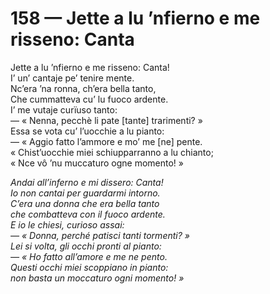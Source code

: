 # 158 — Jette a lu ’nfierno e me risseno: Canta

Jette a lu ’nfierno e me risseno: Canta!  
I’ un’ cantaje pe’ tenire mente.  
Nc’era ’na ronna, ch’era bella tanto,  
Che cummatteva cu’ lu fuoco ardente.  
I’ me vutaje curïuso tanto:  
— « Nenna, pecchè li pate \[tante\] trarimenti? »  
Essa se vota cu’ l’uocchie a lu pianto:  
— « Aggio fatto l’ammore e mo’ me \[ne\] pente.  
« Chist’uocchie miei schiupparranno a lu chianto;  
« Nce vô ’nu muccaturo ogne momento! »

_Andai all’inferno e mi dissero: Canta!  
Io non cantai per guardarmi intorno.  
C’era una donna che era bella tanto  
che combatteva con il fuoco ardente.  
E io le chiesi, curioso assai:  
— « Donna, perché patisci tanti tormenti? »  
Lei si volta, gli occhi pronti al pianto:  
— « Ho fatto all’amore e me ne pento.  
Questi occhi miei scoppiano in pianto:  
non basta un moccaturo ogni momento! »_

